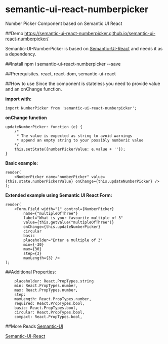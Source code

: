 # semantic-ui-react-numberpicker
Number Picker Component based on Semantic UI React

##Demo
https://semantic-ui-react-numberpicker.github.io/semantic-ui-react-numberpicker/

Semantic-UI-NumberPicker is based on <a href="http://react.semantic-ui.com/">Semantic-UI-React</a> and needs it as a dependency.

##Install
    npm i semantic-ui-react-numberpicker --save
    
##Prerequisites.
react, react-dom, semantic-ui-react

##How to use
Since the component is stateless you need to provide value and an onChange function.

**import with:**

    import NumberPicker from 'semantic-ui-react-numberpicker';

**onChange function**

    updateNumberPicker: function (e) {
        /*
         * The value is expected as string to avoid warnings 
         * append an empty string to your possibly numberic value
        */
        this.setState({numberPickerValue: e.value + ''});
    }
    
**Basic example:**

    render(
        <NumberPicker name="numberPicker" value={this.state.numberPickerValue} onChange={this.updateNumberPicker} />
    );
    
**Extended example using Semantic UI React Form:**

    render(
        <Form.Field width="1" control={NumberPicker} 
            name={"multipleOfThree"}
            label="What is your favourite multiple of 3" 
            value={this.getValue("multipleOfThree")} 
            onChange={this.updateNumberPicker}
            circular 
            basic
            placeholder="Enter a multiple of 3" 
            min={-30}
            max={30}
            step={3}
            maxLength={3} />
    );

##Additional Properties:
       
        placeholder: React.PropTypes.string
        min: React.PropTypes.number,
        max: React.PropTypes.number,
        step:
        maxLength: React.PropTypes.number,
        required: React.PropTypes.bool,
        basic: React.PropTypes.bool,
        circular: React.PropTypes.bool,
        compact: React.PropTypes.bool,
        
##More Reads
<a href="http://semantic-ui.com/">Semantic-UI</a>

<a href="http://react.semantic-ui.com/">Semantic-UI-React</a>
